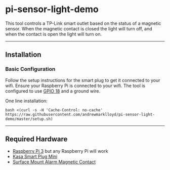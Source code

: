 # pi-sensor-light-demo

This tool controls a TP-Link smart outlet based on the status of a magnetic sensor. When the magnetic contact is closed the light will turn off, and when the contact is open the light will turn on.

---
## Installation

### Basic Configuration

Follow the setup instructions for the smart plug to get it connected to your wifi. Ensure your Raspberry Pi is connected to your wifi. The tool is configured to use [GPIO 18](https://pinout.xyz/pinout/pin12_gpio18) and a ground wire.

One line installation:

```
bash <(curl -s -H 'Cache-Control: no-cache' https://raw.githubusercontent.com/andrewmarklloyd/pi-sensor-light-demo/master/setup.sh)
```

---
## Required Hardware

- [Raspberry Pi 3](https://www.raspberrypi.org/products/raspberry-pi-3-model-b/) but any Raspberry Pi will work
- [Kasa Smart Plug Mini](https://www.amazon.com/gp/product/B07TXM4MT3/ref=ppx_yo_dt_b_search_asin_image?ie=UTF8&psc=1)
- [Surface Mount Alarm Magnetic Contact](https://www.amazon.com/gp/product/B00LYCUSBY/ref=ppx_yo_dt_b_search_asin_image?ie=UTF8&psc=1)